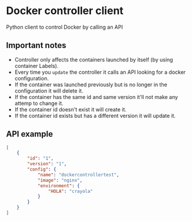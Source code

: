 # Docker controller client

Python client to control Docker by calling an API

## Important notes

* Controller only affects the containers launched by itself (by using container Labels).
* Every time you `update` the controller it calls an API looking for a docker configuration.
* If the container was launched previously but is no longer in the configuration it will delete it.
* If the container has the same id and same version it'll not make any attemp to change it.
* If the container id doesn't exist it will create it.
* If the container id exists but has a different version it will update it.

## API example

```JSON
[
    {
        "id": "1",
        "version": "1",
        "config": {
            "name": "dockercontrollertest",
            "image": "nginx",
            "environment": {
                "HOLA": "crayola"
            }
        }
    }
]
```